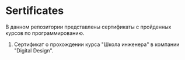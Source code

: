 # Sertificates
В данном репозитории представлены сертификаты с пройденных курсов по программированию.

1. Сертификат о прохождении курса "Школа инженера" в компании "Digital Design".
